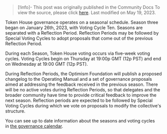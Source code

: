 > [!info]- This post was originally published in the Community Docs
> To view the source, please click [here](https://community.optimism.io/docs/governance/token-house-history/). Last modified on May 19, 2023.

<span class="notvisible"></span>
Token House governance operates on a seasonal schedule. Season three began on January 26th, 2023, with Voting Cycle Ten. Seasons are separated with a Reflection Period. Reflection Periods may be followed by Special Voting Cycles to adopt proposals that come out of the previous Reflection Period.

During each Season, Token House voting occurs via five-week voting cycles. Voting Cycles begin on Thursday at 19:00p GMT (12p PST) and end on Wednesday at 19:00 GMT (12p PST).

During Reflection Periods, the Optimism Foundation will publish a proposed changelog to the Operating Manual and a set of governance proposals aimed at addressing the feedback received in the previous season. There will be no active votes during Reflection Periods, so that delegates and the broader community have time to provide critical feedback to improve the next season. Reflection periods are expected to be followed by Special Voting Cycles during which we vote on proposals to modify the collective's structure.

You can see up to date information about the seasons and voting cycles in [the governance calendar](https://calendar.google.com/calendar/u/0/r?cid=Y180aHVpNzBpdG0wODllN3Q4cTUwaGVoMWtub0Bncm91cC5jYWxlbmRhci5nb29nbGUuY29t).